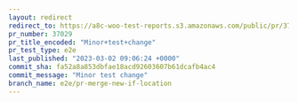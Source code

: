 ```yaml
---
layout: redirect
redirect_to: https://a8c-woo-test-reports.s3.amazonaws.com/public/pr/37029/e2e/index.html
pr_number: 37029
pr_title_encoded: "Minor+test+change"
pr_test_type: e2e
last_published: "2023-03-02 09:06:24 +0000"
commit_sha: fa52a8a853dbfae18acd92603607b61dcafb4ac4
commit_message: "Minor test change"
branch_name: e2e/pr-merge-new-if-location
---
```


